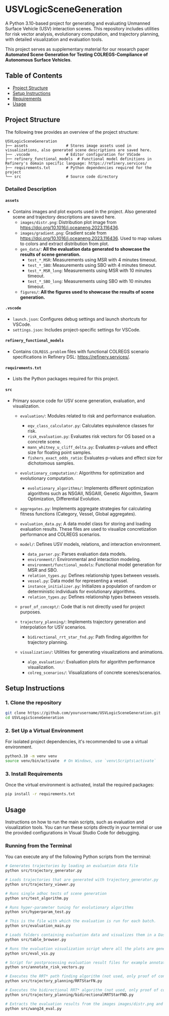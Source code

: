 
# USVLogicSceneGeneration

A Python 3.10-based project for generating and evaluating Unmanned Surface Vehicle (USV) interaction scenes. This repository includes utilities for risk vector analysis, evolutionary computation, and trajectory planning, with detailed visualization and evaluation tools.

This project serves as supplementary material for our research paper **Automated Scene Generation for Testing COLREGS-Compliance of Autonomous Surface Vehicles**.

## Table of Contents
- [Project Structure](#project-structure)
- [Setup Instructions](#setup-instructions)
- [Requirements](#requirements)
- [Usage](#usage)

## Project Structure
The following tree provides an overview of the project structure:

```
USVLogicSceneGeneration
├── assets                 # Stores image assets used in visualizations, also generated scene descriptions are saved here.
├── .vscode                # Editor configuration for VSCode
├── refinery_functional_models  # Functional model definitions in Refinery's domain specific language: https://refinery.services/
├── requirements.txt       # Python dependencies required for the project
└── src                    # Source code directory
```

### Detailed Description

#### `assets`
- Contains images and plot exports used in the project. Also generated scene and trajectory descriptions are saved here.
  - `images/distr.png`: Distribution plot image from https://doi.org/10.1016/j.oceaneng.2023.116436.
  - `images/gradient.png`: Gradient scale from https://doi.org/10.1016/j.oceaneng.2023.116436. Used to map values to colors and extract distribution from plot.
  - `gen_data/`: **All the evaluation data generated to showcase the results of scene generation.**
    - `test_*_MSR`: Measurements using MSR with 4 minutes timeout.
    - `test_*_SBO`: Measurements using SBO with 4 minutes timeout.
    - `test_*_MSR_long`: Measurements using MSR with 10 minutes timeout.
    - `test_*_SBO_long`: Measurements using SBO with 10 minutes timeout.
  - `figures/`: **All the figures used to showcase the results of scene generation.**

#### `.vscode`
- `launch.json`: Configures debug settings and launch shortcuts for VSCode.
- `settings.json`: Includes project-specific settings for VSCode.

#### `refinery_functional_models`
- Contains `COLREGS.problem` files with functional COLREGS scenario specifications in Refinery DSL:  https://refinery.services/.

#### `requirements.txt`
- Lists the Python packages required for this project. 

#### `src`
- Primary source code for USV scene generation, evaluation, and visualization.
  - `evaluation/`: Modules related to risk and performance evaluation.
    - `eqv_class_calculator.py`: Calculates equivalence classes for risk.
    - `risk_evaluation.py`: Evaluates risk vectors for OS based on a concrete scene.
    - `mann_whitney_u_cliff_delta.py`: Evaluates p-values and effect size for floating point samples.
    - `fishers_exact_odds_ratio`: Evaluates p-values and effect size for dichotomous samples.

  - `evolutionary_computation/`: Algorithms for optimization and evolutionary computation.
    - `evolutionary_algorithms/`: Implements different optimization algorithms such as NSGAII, NSGAIII, Genetic Algorithm, Swarm Optimization, Differential Evolution.
  - `aggregates.py`: Implements aggregate strategies for calculating fitness functions (Category, Vessel, Global aggregates).
  - `evaluation_data.py`: A data model class for storing and loading evaluation results. These files are used to visualize concretization performance and COLREGS scenarios.
  - `model/`: Defines USV models, relations, and interaction environment.
    - `data_parser.py`: Parses evaluation data models.
    - `environment/`: Environmental and interaction modeling.
    - `environment/functional_models`: Functional model generation for MSR and SBO.
    - `relation_types.py`: Defines relationship types between vessels.
    - `vessel.py`: Data model for representing a vessel.
    - `instance_initializer.py`: Initializes a population of random or deterministic individuals for evolutionary algorithms.
    - `relation_types.py`: Defines relationship types between vessels.

  - `proof_of_concept/`: Code that is not directly used for project purposes.

  - `trajectory_planning/`: Implements trajectory generation and interpolation for USV scenarios.
    - `bidirectional_rrt_star_fnd.py`: Path finding algorithm for trajectory planning.

  - `visualization/`: Utilities for generating visualizations and animations.
    - `algo_evaluation/`: Evaluation plots for algorithm performance visualization.
    - `colreg_scenarios/`: Visualizations of concrete scenes/scenarios.

## Setup Instructions

### 1. Clone the repository

```bash
git clone https://github.com/yourusername/USVLogicSceneGeneration.git
cd USVLogicSceneGeneration
```

### 2. Set Up a Virtual Environment

For isolated project dependencies, it's recommended to use a virtual environment.

```bash
python3.10 -m venv venv
source venv/bin/activate  # On Windows, use `venv\Scripts\activate`
```

### 3. Install Requirements

Once the virtual environment is activated, install the required packages:

```bash
pip install -r requirements.txt
```

## Usage

Instructions on how to run the main scripts, such as evaluation and visualization tools. You can run these scripts directly in your terminal or use the provided configurations in Visual Studio Code for debugging.

### Running from the Terminal

You can execute any of the following Python scripts from the terminal:

```bash
# Generates trajectories by loading an evaluation data file
python src/trajectory_generator.py

# Loads trajectories that are generated with trajectory_generator.py
python src/trajectory_viewer.py

# Runs single adhoc tests of scene generation 
python src/test_algorithm.py

# Runs hyper-parameter tuning for evolutionary algorithms
python src/hyperparam_test.py

# This is the file with which the evaluation is run for each batch. 
python src/evaluation_main.py

# Loads folders containing evaluation data and visualizes them in a Dash table on local server. Good for debuging and browsing the data.
python src/table_browser.py

# Runs the evaluation visualization script where all the plots are generated for the evaluation data used in the research.
python src/eval_vis.py

# Script for postprocessing evaluation result files for example annotating them with risk vectors.
python src/annotate_risk_vectors.py

# Executes the RRT* path finding algorithm (not used, only proof of concept)
python src/trajectory_planning/RRTStarFN.py

# Executes the bidirectional RRT* algorithm (not used, only proof of concept)
python src/trajectory_planning/bidirectionalRRTStarFND.py

# Extracts the evaluation results from the images images/distr.png and images/gradient.png scraped from https://doi.org/10.1016/j.oceaneng.2023.116436. Used to map values to colors and extract distribution from plot.
python src/wang24_eval.py
